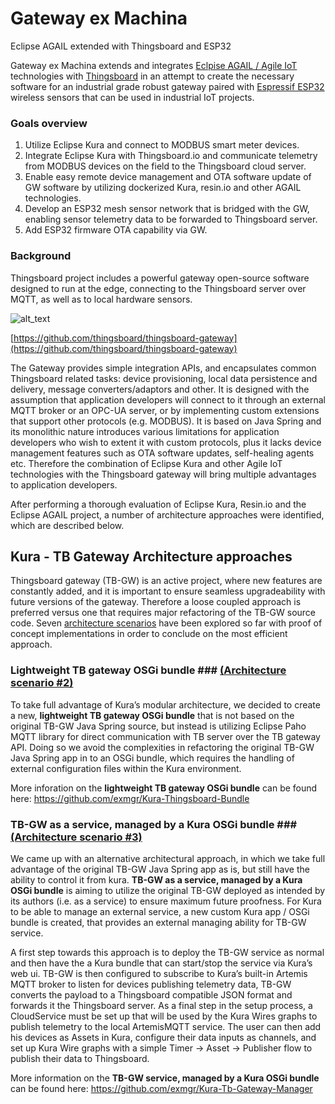 # Gateway ex Machina
Eclipse AGAIL extended with Thingsboard and ESP32

Gateway ex Machina extends and integrates [Eclpise AGAIL / Agile IoT](https://projects.eclipse.org/projects/iot.agail) technologies with [Thingsboard](https://github.com/thingsboard/thingsboard/) in an attempt to create the necessary software for an industrial grade robust gateway paired with [Espressif ESP32](https://github.com/espressif/arduino-esp32) wireless sensors that can be used in industrial IoT projects.

### Goals overview

1.  Utilize Eclipse Kura and connect to MODBUS smart meter devices.
1.  Integrate Eclipse Kura with Thingsboard.io and communicate telemetry from MODBUS devices on the field to the Thingsboard cloud server.
1.  Enable easy remote device management and OTA software update of GW software by utilizing dockerized Kura, resin.io and other AGAIL technologies.
1.  Develop an ESP32 mesh sensor network that is bridged with the GW, enabling sensor telemetry data to be forwarded to Thingsboard server.
1.  Add ESP32 firmware OTA capability via GW.


### Background

Thingsboard project includes a powerful gateway open-source software designed to run at the edge, connecting to the Thingsboard server over MQTT, as well as to local hardware sensors.




![alt_text](https://github.com/thingsboard/thingsboard-gateway/raw/master/img/tb-gateway.png?raw=true "image_tooltip")


[https://github.com/thingsboard/thingsboard-gateway](https://github.com/thingsboard/thingsboard-gateway)

The Gateway provides simple integration APIs, and encapsulates common Thingsboard related tasks: device provisioning, local data persistence and delivery, message converters/adaptors and other. It is designed with the assumption that application developers will connect to it through an external MQTT broker or an OPC-UA server, or by implementing custom extensions that support other protocols (e.g. MODBUS). It is based on Java Spring and its monolithic nature introduces various limitations for application developers who wish to extent it with custom protocols, plus it lacks device management features such as OTA software updates, self-healing agents etc. Therefore the combination of Eclipse Kura and other Agile IoT technologies with the Thingsboard gateway will bring multiple advantages to application developers.

After performing a thorough evaluation of Eclipse Kura, Resin.io and the Eclipse AGAIL project, a number of architecture approaches were identified, which are described below.


##


## Kura - TB Gateway Architecture approaches

Thingsboard gateway (TB-GW) is an active project, where new features are constantly added, and it is important to ensure seamless upgradeability with future versions of the gateway. Therefore a loose coupled approach is preferred versus one that requires major refactoring of the TB-GW source code. Seven [architecture scenarios](AgileIoT-GatewayXM_D1_v0.4.pdf) have been explored so far with proof of concept implementations in order to conclude on the most efficient approach. 

### Lightweight TB gateway OSGi bundle ### [(Architecture scenario #2)](AgileIoT-GatewayXM_D1_v0.4.pdf)
To take full advantage of Kura’s modular architecture, we decided to create a new, **lightweight TB gateway OSGi bundle** that is not based on the original TB-GW Java Spring source, but instead is utilizing Eclipse Paho MQTT library for direct communication with TB server over the TB gateway API. Doing so we avoid the complexities in refactoring the original TB-GW Java Spring app in to an OSGi bundle, which requires the handling of external configuration files within the Kura environment. 

More inforation on the **lightweight TB gateway OSGi bundle** can be found here: https://github.com/exmgr/Kura-Thingsboard-Bundle

### TB-GW as a service, managed by a Kura OSGi bundle ### [(Architecture scenario #3)](AgileIoT-GatewayXM_D1_v0.4.pdf)
We came up with an alternative architectural approach, in which we take full advantage of the original TB-GW Java Spring app as is, but still have the ability to control it from kura. **TB-GW as a service, managed by a Kura OSGi bundle** is aiming to utilize the original TB-GW deployed as intended by its authors (i.e. as a service) to ensure maximum future proofness. For Kura to be able to manage an external service, a new custom Kura app / OSGi bundle is created, that provides an external managing ability for TB-GW service.

A first step towards this approach is to deploy the TB-GW service as normal and then have the a Kura bundle that can start/stop the service via Kura’s web ui. TB-GW is then configured to subscribe to Kura’s built-in Artemis MQTT broker to listen for devices publishing telemetry data, TB-GW converts the payload to a Thingsboard compatible JSON format and forwards it the Thingsboard server. As a final step in the setup process, a CloudService must be set up that will be used by the Kura Wires graphs to publish telemetry to the local ArtemisMQTT service. The user can then add his devices as Assets in Kura, configure their data inputs as channels, and set up Kura Wire graphs with a simple Timer -> Asset -> Publisher flow to publish their data to Thingsboard.

More information on the **TB-GW service, managed by a Kura OSGi bundle** can be found here: https://github.com/exmgr/Kura-Tb-Gateway-Manager



